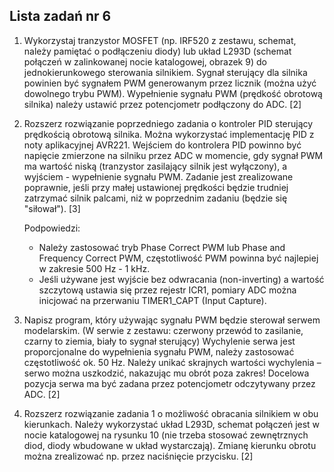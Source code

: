 ## Lista zadań nr 6
1. Wykorzystaj tranzystor MOSFET (np. IRF520 z zestawu, schemat, należy pamiętać o podłączeniu diody) lub układ L293D (schemat połączeń w zalinkowanej nocie katalogowej, obrazek 9) do jednokierunkowego sterowania silnikiem. Sygnał sterujący dla silnika powinien być sygnałem PWM generowanym przez licznik (można użyć dowolnego trybu PWM). Wypełnienie sygnału PWM (prędkość obrotową silnika) należy ustawić przez potencjometr podłączony do ADC. [2]
2. Rozszerz rozwiązanie poprzedniego zadania o kontroler PID sterujący prędkością obrotową silnika. Można wykorzystać implementację PID z noty aplikacyjnej AVR221. Wejściem do kontrolera PID powinno być napięcie zmierzone na silniku przez ADC w momencie, gdy sygnał PWM ma wartość niską (tranzystor zasilający silnik jest wyłączony), a wyjściem - wypełnienie sygnału PWM. Zadanie jest zrealizowane poprawnie, jeśli przy małej ustawionej prędkości będzie trudniej zatrzymać silnik palcami, niż w poprzednim zadaniu (będzie się "siłował"). [3]

    Podpowiedzi:
    - Należy zastosować tryb Phase Correct PWM lub Phase and Frequency Correct PWM, częstotliwość PWM powinna być najlepiej w zakresie 500 Hz - 1 kHz.
    - Jeśli używane jest wyjście bez odwracania (non-inverting) a wartość szczytową ustawia się przez rejestr ICR1, pomiary ADC można inicjować na przerwaniu TIMER1_CAPT (Input Capture).
3. Napisz program, który używając sygnału PWM będzie sterował serwem modelarskim. (W serwie z zestawu: czerwony przewód to zasilanie, czarny to ziemia, biały to sygnał sterujący) Wychylenie serwa jest proporcjonalne do wypełnienia sygnału PWM, należy zastosować częstotliwość ok. 50 Hz. Należy unikać skrajnych wartości wychylenia – serwo można uszkodzić, nakazując mu obrót poza zakres! Docelowa pozycja serwa ma być zadana przez potencjometr odczytywany przez ADC. [2]
4. Rozszerz rozwiązanie zadania 1 o możliwość obracania silnikiem w obu kierunkach. Należy wykorzystać układ L293D, schemat połączeń jest w nocie katalogowej na rysunku 10 (nie trzeba stosować zewnętrznych diod, diody wbudowane w układ wystarczają). Zmianę kierunku obrotu można zrealizować np. przez naciśnięcie przycisku. [2]